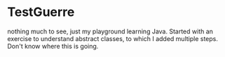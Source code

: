 # TestGuerre

nothing much to see, just my playground learning Java. Started with an exercise to understand abstract classes, to which I added multiple steps. Don't know where this is going.
